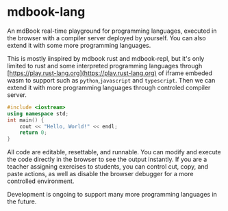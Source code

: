# mdbook-lang 

An mdBook real-time playground for programming languages, executed in the browser with a compiler server deployed by yourself. You can also extend it with some more programming languages.

This is mostly iinspired by mdbook rust and mdbook-repl, but it's only limited to rust and some interpreted programming languages through [https://play.rust-lang.org](https://play.rust-lang.org) of iframe embeded wasm to support such as `python`,`javascript` and `typescript`. Then we can extend it with more programming languages through controled compiler server.

```cpp
#include <iostream>
using namespace std;
int main() {
    cout << "Hello, World!" << endl;
    return 0;
}
```
All code are editable, resettable, and runnable. You can modify and execute the code directly in the browser to see the output instantly. If you are a teacher assigning exercises to students, you can control cut, copy, and paste actions, as well as disable the browser debugger for a more controlled environment.

Development is ongoing to support many more programming languages in the future.
